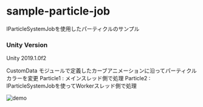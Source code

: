 # sample-particle-job
IParticleSystemJobを使用したパーティクルのサンプル

### Unity Version
Unity 2019.1.0f2

CustomData モジュールで定義したカーブアニメーションに沿ってパーティクルカラーを変更
Particle1 : メインスレッド側で処理
Particle2 : IParticleSystemJobを使ってWorkerスレッド側で処理

![demo](https://github.com/aki517/sample-particle-job/wiki/img/particle_job.gif)
